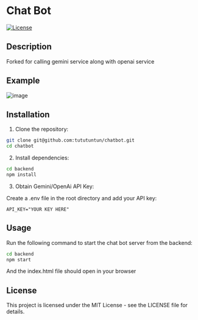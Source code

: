 # Chat Bot

[![License](https://img.shields.io/badge/License-MIT-blue.svg)](https://opensource.org/licenses/MIT)


## Description

Forked for calling gemini service along with openai service

## Example
![image](https://github.com/tyleroneil72/chat-bot/assets/43754564/9f63c52f-9229-49ef-8987-4e5d080f8672)


## Installation

1. Clone the repository:

```bash
git clone git@github.com:tututuntun/chatbot.git
cd chatbot
```

2. Install dependencies:

```bash
cd backend
npm install
```

3. Obtain Gemini/OpenAi API Key:

Create a .env file in the root directory and add your API key:
```dotenv
API_KEY="YOUR KEY HERE"
```

## Usage
Run the following command to start the chat bot server from the backend:
```bash
cd backend
npm start
```
And the index.html file should open in your browser

## License
This project is licensed under the MIT License - see the LICENSE file for details.
